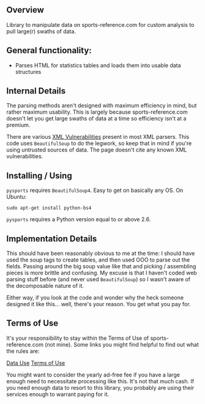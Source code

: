 ## Overview

Library to manipulate data on sports-reference.com for custom analysis to pull
large(r) swaths of data.

## General functionality:

 - Parses HTML for statistics tables and loads them into usable data structures

## Internal Details

The parsing methods aren't designed with maximum efficiency in mind, but rather
maximum usability.  This is largely because sports-reference.com doesn't let
you get large swaths of data at a time so efficiency isn't at a premium.

There are various [XML
Vulnerabilities](https://docs.python.org/2/library/xml.html#xml-vulnerabilities)
present in most XML parsers.  This code uses `BeautifulSoup` to do the legwork,
so keep that in mind if you're using untrusted sources of data.  The page
doesn't cite any known XML vulnerabilities.

## Installing / Using

`pysports` requires `BeautifulSoup4`.  Easy to get on basically any OS.  On
Ubuntu:

`sudo apt-get install python-bs4`

`pysports` requires a Python version equal to or above 2.6.

## Implementation Details

This should have been reasonably obvious to me at the time: I should have used
the soup tags to create tables, and then used OOO to parse out the fields.
Passing around the big soup value like that and picking / assembling pieces is
more brittle and confusing.  My excuse is that I haven't coded web parsing
stuff before (and never used `BeautifulSoup`) so I wasn't aware of the
decomposable nature of it.

Either way, if you look at the code and wonder why the heck someone designed it
like this... well, there's your reason.  You get what you pay for.

## Terms of Use

It's your responsibility to stay within the Terms of Use of
sports-reference.com (not mine).  Some links you might find helpful to find out
what the rules are:

[Data Use](http://www.sports-reference.com/data_use.shtml)
[Terms of Use](http://www.sports-reference.com/termsofuse.shtml)

You might want to consider the yearly ad-free fee if you have a large enough
need to necessitate processing like this.  It's not that much cash.  If you
need enough data to resort to this library, you probably are using their
services enough to warrant paying for it.
